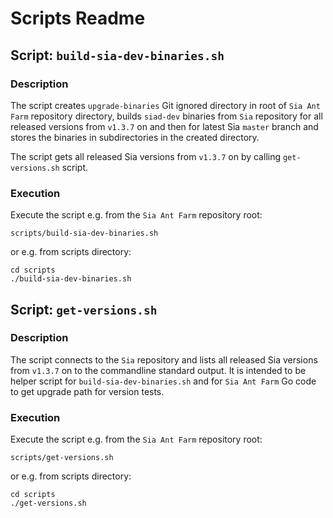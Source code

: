 # Scripts Readme

## Script: `build-sia-dev-binaries.sh`
### Description
The script creates `upgrade-binaries` Git ignored directory in root of
`Sia Ant Farm` repository directory, builds `siad-dev` binaries from `Sia`
repository for all released versions from `v1.3.7` on and then for latest Sia
`master` branch and stores the binaries in subdirectories in the created
directory.

The script gets all released Sia versions from `v1.3.7` on by calling
`get-versions.sh` script.
### Execution
Execute the script e.g. from the `Sia Ant Farm` repository root:
```
scripts/build-sia-dev-binaries.sh
```

or e.g. from scripts directory:
```
cd scripts
./build-sia-dev-binaries.sh
```
## Script: `get-versions.sh`
### Description
The script connects to the `Sia` repository and lists all released Sia versions
from `v1.3.7` on to the commandline standard output. It is intended to be
helper script for `build-sia-dev-binaries.sh` and for `Sia Ant Farm` Go code to
get upgrade path for version tests.
### Execution
Execute the script e.g. from the `Sia Ant Farm` repository root:
```
scripts/get-versions.sh
```

or e.g. from scripts directory:
```
cd scripts
./get-versions.sh
```
